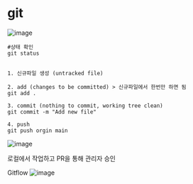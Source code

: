 # git


![image](https://github.com/user-attachments/assets/8b3d782c-7f19-4bd7-a08f-f18f078672d2)


```
#상태 확인
git status


1. 신규파일 생성 (untracked file)

2. add (changes to be committed) > 신규파일에서 한번만 하면 됨
git add .

3. commit (nothing to commit, working tree clean)
git commit -m "Add new file"

4. push
git push orgin main
```




![image](https://github.com/user-attachments/assets/c32e4887-e8dd-4a0b-9999-7ef024828aef)

로컬에서 작업하고 PR을 통해 관리자 승인



Gitflow
![image](https://github.com/user-attachments/assets/275e6f97-ce93-461c-b42c-81040023c4a2)
